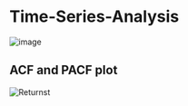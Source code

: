 # Time-Series-Analysis
![image](https://github.com/user-attachments/assets/bf6e05d3-badc-4ad1-88f7-c65a7d65e6ac)


## ACF and PACF plot
![Returnst](https://github.com/user-attachments/assets/158eea0f-59a9-4234-b669-5d135e580fbd)
